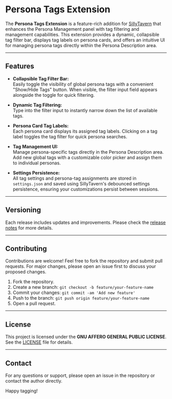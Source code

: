 # Persona Tags Extension

The **Persona Tags Extension** is a feature-rich addition for [SillyTavern](https://github.com/SillyTavern) that enhances the Persona Management panel with tag filtering and management capabilities. This extension provides a dynamic, collapsible tag filter bar, displays tag labels on persona cards, and offers an intuitive UI for managing persona tags directly within the Persona Description area.

---

## Features

- **Collapsible Tag Filter Bar:**  
  Easily toggle the visibility of global persona tags with a convenient "Show/Hide Tags" button. When visible, the filter input field appears alongside the toggle for quick filtering.

- **Dynamic Tag Filtering:**  
  Type into the filter input to instantly narrow down the list of available tags.

- **Persona Card Tag Labels:**  
  Each persona card displays its assigned tag labels. Clicking on a tag label toggles the tag filter for quick persona searches.

- **Tag Management UI:**  
  Manage persona-specific tags directly in the Persona Description area. Add new global tags with a customizable color picker and assign them to individual personas.

- **Settings Persistence:**  
  All tag settings and persona-tag assignments are stored in `settings.json` and saved using SillyTavern's debounced settings persistence, ensuring your customizations persist between sessions.

---


## Versioning

  Each release includes updates and improvements. Please check the [release notes](https://github.com/yourusername/persona-tags-extension/releases) for more details.

---

## Contributing

Contributions are welcome! Feel free to fork the repository and submit pull requests. For major changes, please open an issue first to discuss your proposed changes.

1. Fork the repository.
2. Create a new branch: `git checkout -b feature/your-feature-name`
3. Commit your changes: `git commit -am 'Add new feature'`
4. Push to the branch: `git push origin feature/your-feature-name`
5. Open a pull request.

---

## License

This project is licensed under the **GNU AFFERO GENERAL PUBLIC LICENSE**. See the [LICENSE](LICENSE) file for details.

---

## Contact

For any questions or support, please open an issue in the repository or contact the author directly.

Happy tagging!
